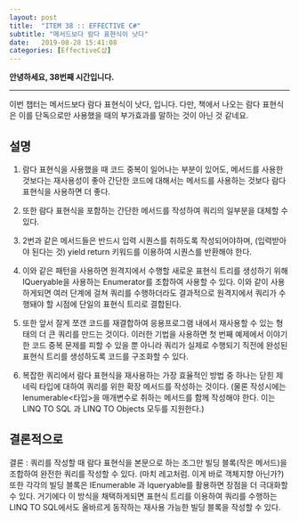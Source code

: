 ```yaml
---
layout: post
title:  "ITEM 38 :: EFFECTIVE C#"
subtitle: "메서드보다 람다 표현식이 낫다"
date:   2019-08-28 15:41:08
categories: [EffectiveC샵]
---
```


**안녕하세요, 38번째 시간입니다.**

___

이번 챕터는 메서드보다 람다 표현식이 낫다, 입니다.
다만, 책에서 나오는 람다 표현식은 이를 단독으로만 사용했을 때의 부가효과를 말하는 것이 아닌 것 같네요.



## 설명


1. 람다 표현식을 사용했을 때 코드 중복이 일어나는 부분이 있어도, 메서드를 사용한 것보다는 재사용성이 좋아 간단한 코드에 대해서는 메서드를 사용하는 것보다 람다 표현식을 사용하면 더 좋다.

2. 또한 람다 표현식을 포함하는 간단한 메서드를 작성하여 쿼리의 일부분을 대체할 수 있다.

3. 2번과 같은 메서드들은 반드시 입력 시퀀스를 취하도록 작성되어야하며, (입력받아야 된다는 것) yield return 키워드를 이용하여 시퀀스를 반환해야 한다.

4. 이와 같은 패턴을 사용하면 원격지에서 수행할 새로운 표현식 트리를 생성하기 위해 IQueryable을 사용하는 Enumerator를 조합하여 사용할 수 있다. 이와 같이 사용하게되면 여러 단계에 걸쳐 쿼리를 수행하더라도 결과적으로 원격지에서 쿼리가 수행돼야 할 시점에 단일의 표현식 트리로 결합된다.

5. 또한 앞서 잘게 쪼갠 코드를 재결합하여 응용프로그램 내에서 재사용할 수 있는 형태의 더 큰 쿼리를 만드는 것이다. 이러한 기법을 사용하면 첫 번째 예제에서 이야기한 코드 중복 문제를 피할 수 있을 뿐 아니라 쿼리가 실제로 수행되기 직전에 완성된 표현식 트리를 생성하도록 코드를 구조화할 수 있다.


6. 복잡한 쿼리에서 람다 표현식을 재사용하는 가장 효율적인 방법 중 하나는 닫힌 제네릭 타입에 대하여 쿼리를 위한 확장 메서드를 작성하는 것이다. (물론 작성시에는 Ienumerable<타입>을 매개변수로 취하는 메서드를 함께 작성해야 한다. 이는 LINQ TO SQL 과 LINQ TO Objects 모두를 지원한다.)


## 결론적으로

결론 : 쿼리를 작성할 때 람다 표현식을 본문으로 하는 조그만 빌딩 블록(작은 메서드)을 조합하여 완전한 쿼리를 작성할 수 있다. (마치 레고처럼. 이게 바로 객체지향 아닌가?) 또한 각각의 빌딩 블록은 IEnumerable <T> 과 Iqueryable<T>를 활용하면 장점을 더 극대화할 수 있다. 거기에다 이 방식을 채택하게되면 표현식 트리를 이용하여 쿼리를 수행하는 LINQ TO SQL에서도 올바르게 동작하는 재사용 가능한 빌딩 블록을 작성할 수 있다.